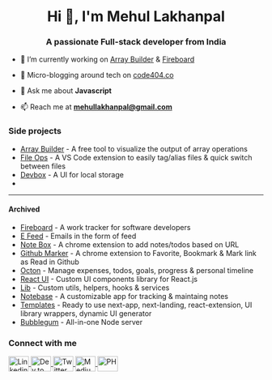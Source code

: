 <h1 align="center">Hi 👋, I'm Mehul Lakhanpal</h1>
<h3 align="center">A passionate Full-stack developer from India</h3>

<!-- Count the number of visitors -->
<!-- <p align="left"> <img src="https://komarev.com/ghpvc/?username=318097" alt="318097" /> </p> -->

- 🔭 I’m currently working on [Array Builder](https://www.arraybuilder.com) & [Fireboard](https://www.fireboardapp.com)

<!-- - 🌱 I’m currently learning **GraphQL** -->

<!-- - 🤝 I’m looking for help with [Notebase](https://github.com/318097/notebase) -->

- 📝 Micro-blogging around tech on [code404.co](https://www.code404.co)

- 💬 Ask me about **Javascript**

- 📫 Reach me at **mehullakhanpal@gmail.com**

### Side projects
- [Array Builder](https://www.arraybuilder.com/) - A free tool to visualize the output of array operations
- [File Ops](https://marketplace.visualstudio.com/items?itemName=mehullakhanpal.file-ops) - A VS Code extension to easily tag/alias files & quick switch between files
- [Devbox](https://chrome.google.com/webstore/detail/devbox/moifkpmfincoglpljkonmgnfaeonlgmo) - A UI for local storage
- 
---
#### Archived
- [Fireboard](https://www.fireboardapp.com/) - A work tracker for software developers
- [E Feed](https://www.efeed.xyz/) - Emails in the form of feed
- [Note Box](https://chrome.google.com/webstore/detail/note-box/mbbajjgefpenmkkhcnmmnoodlbcbfnmp) - A chrome extension to add notes/todos based on URL
- [Github Marker](https://chrome.google.com/webstore/detail/github-marker/imjdbnnpnohgcdbpgnidgolnamoghpoo?hl=en) - A chrome extension to Favorite, Bookmark & Mark link as Read in Github
- [Octon](https://octon.netlify.app/) - Manage expenses, todos, goals, progress & personal timeline
- [React UI](https://react-ui-lib.netlify.app/) - Custom UI components library for React.js
- [Lib](https://docs-codedrops.netlify.app/) - Custom utils, helpers, hooks & services
- [Notebase](https://notebase.netlify.app/) - A customizable app for tracking & maintaing notes
- [Templates](https://github.com/318097/templates) - Ready to use next-app, next-landing, react-extension, UI library wrappers, dynamic UI generator
- [Bubblegum](https://github.com/318097/bubblegum) - All-in-one Node server
 
 <h3 align="left">Connect with me</h3>
<p align="left">
   <a href="https://linkedin.com/in/ml318097" target="blank">
    <img align="center" src="https://cdn.jsdelivr.net/npm/simple-icons@3.0.1/icons/linkedin.svg" alt="Linkedin" height="30" width="40" />
  </a>
  <a href="https://dev.to/ml318097" target="blank">
    <img align="center" src="https://cdn.jsdelivr.net/npm/simple-icons@3.0.1/icons/dev-dot-to.svg" alt="Dev.to" height="30" width="40" />
   </a>
  <a href="https://twitter.com/ml318097" target="blank">
    <img align="center" src="https://cdn.jsdelivr.net/npm/simple-icons@3.0.1/icons/twitter.svg" alt="Twitter" height="30" width="40" />
  </a>
  <a href="https://medium.com/@ml318097" target="blank">
    <img align="center" src="https://cdn.jsdelivr.net/npm/simple-icons@3.0.1/icons/medium.svg" alt="Medium" height="30" width="40" />
  </a>
   <a href="https://www.producthunt.com/@ml318097" target="blank">
    <img align="center" src="https://cdn.jsdelivr.net/npm/simple-icons@3.0.1/icons/producthunt.svg" alt="PH" height="30" width="40" />
  </a>
</p>
